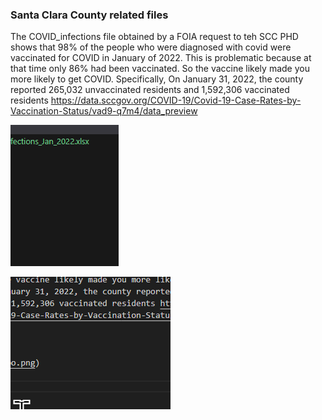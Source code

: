 ### Santa Clara County related files

The COVID_infections file obtained by a FOIA request to teh SCC PHD shows that 98% of the people who were diagnosed with covid were vaccinated for COVID in January of 2022. This is problematic because at that time only 86% had been vaccinated. So the vaccine likely made you more likely to get COVID. Specifically, On January 31, 2022, the county reported 265,032 unvaccinated residents and 1,592,306 vaccinated residents https://data.sccgov.org/COVID-19/Covid-19-Case-Rates-by-Vaccination-Status/vad9-q7m4/data_preview


![this is the image](img/foo.png)

![description](images/fooey.png)